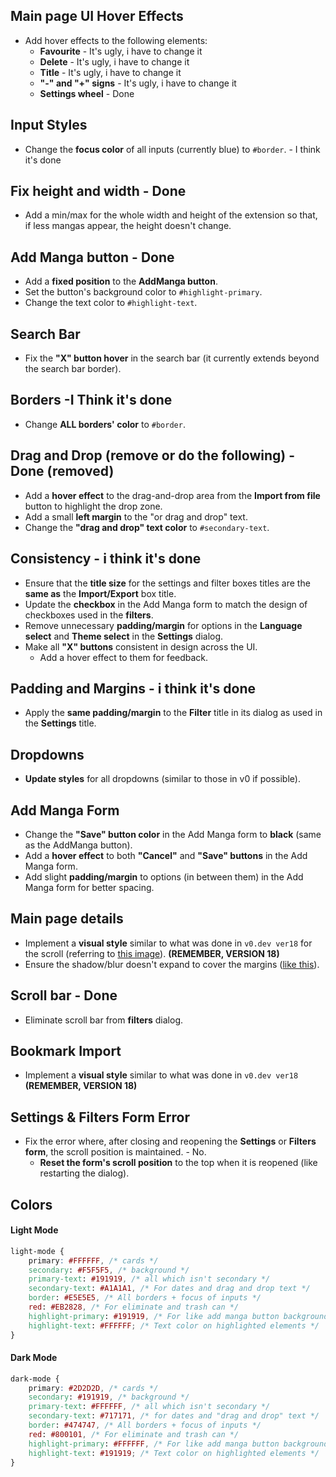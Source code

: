 ## Main page UI Hover Effects
- Add hover effects to the following elements:
  - **Favourite** - It's ugly, i have to change it
  - **Delete** - It's ugly, i have to change it
  - **Title** - It's ugly, i have to change it
  - **"-" and "+" signs** - It's ugly, i have to change it
  - **Settings wheel** - Done

## Input Styles
- Change the **focus color** of all inputs (currently blue) to `#border`. - I think it's done

## Fix height and width - Done
- Add a min/max for the whole width and height of the extension so that, if less mangas appear, the height doesn't change. 

## Add Manga button - Done
- Add a **fixed position** to the **AddManga button**.
- Set the button's background color to `#highlight-primary`.
- Change the text color to `#highlight-text`.

## Search Bar
- Fix the **"X" button hover** in the search bar (it currently extends beyond the search bar border).

## Borders -I Think it's done
- Change **ALL borders' color** to `#border`.

## Drag and Drop (remove or do the following) - Done (removed)
- Add a **hover effect** to the drag-and-drop area from the **Import from file** button to highlight the drop zone.
- Add a small **left margin** to the "or drag and drop" text.
- Change the **"drag and drop" text color** to `#secondary-text`.

## Consistency - i think it's done
- Ensure that the **title size** for the settings and filter boxes titles are the **same as** the **Import/Export** box title.
- Update the **checkbox** in the Add Manga form to match the design of checkboxes used in the **filters**.
- Remove unnecessary **padding/margin** for options in the **Language select** and **Theme select** in the **Settings** dialog.
- Make all **"X" buttons** consistent in design across the UI.
  - Add a hover effect to them for feedback.

## Padding and Margins - i think it's done
- Apply the **same padding/margin** to the **Filter** title in its dialog as used in the **Settings** title.

## Dropdowns
- **Update styles** for all dropdowns (similar to those in v0 if possible).

## Add Manga Form
- Change the **"Save" button color** in the Add Manga form to **black** (same as the AddManga button).
- Add a **hover effect** to both **"Cancel"** and **"Save" buttons** in the Add Manga form.
- Add slight **padding/margin** to options (in between them) in the Add Manga form for better spacing.

## Main page details
- Implement a **visual style** similar to what was done in `v0.dev ver18` for the scroll (referring to [this image](https://imgur.com/a/zTzK8PZ)).
**(REMEMBER, VERSION 18)**
- Ensure the shadow/blur doesn't expand to cover the margins ([like this](https://imgur.com/a/uj6A6NL)).

## Scroll bar - Done
- Eliminate scroll bar from **filters** dialog.

## Bookmark Import
- Implement a **visual style** similar to what was done in `v0.dev ver18` **(REMEMBER, VERSION 18)**

## Settings & Filters Form Error
- Fix the error where, after closing and reopening the **Settings** or **Filters form**, the scroll position is maintained. - No.
  - **Reset the form's scroll position** to the top when it is reopened (like restarting the dialog).

## Colors
#### Light Mode
```css
light-mode {
    primary: #FFFFFF, /* cards */
    secondary: #F5F5F5, /* background */
    primary-text: #191919, /* all which isn't secondary */
    secondary-text: #A1A1A1, /* For dates and drag and drop text */
    border: #E5E5E5, /* All borders + focus of inputs */
    red: #EB2828, /* For eliminate and trash can */
    highlight-primary: #191919, /* For like add manga button background */
    highlight-text: #FFFFFF; /* Text color on highlighted elements */
}
```

#### Dark Mode
```css
dark-mode {
	primary: #2D2D2D, /* cards */
	secondary: #191919, /* background */
	primary-text: #FFFFFF, /* all which isn't secondary */
	secondary-text: #717171, /* for dates and "drag and drop" text */
	border: #474747, /* All borders + focus of inputs */
	red: #800101, /* For eliminate and trash can */
	highlight-primary: #FFFFFF, /* For like add manga button background */
	highlight-text: #191919; /* Text color on highlighted elements */
}
```
